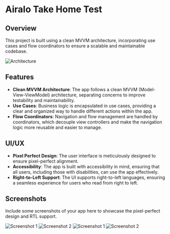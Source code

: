 # Airalo Take Home Test

## Overview
This project is built using a clean MVVM architecture, incorporating use cases and flow coordinators to ensure a scalable and maintainable codebase. 

![Architecture](architecture.png)

## Features

- **Clean MVVM Architecture**: The app follows a clean MVVM (Model-View-ViewModel) architecture, separating concerns to improve testability and maintainability.
- **Use Cases**: Business logic is encapsulated in use cases, providing a clear and organized way to handle different actions within the app.
- **Flow Coordinators**: Navigation and flow management are handled by coordinators, which decouple view controllers and make the navigation logic more reusable and easier to manage.

## UI/UX

- **Pixel Perfect Design**: The user interface is meticulously designed to ensure pixel-perfect alignment.
- **Accessibility**: The app is built with accessibility in mind, ensuring that all users, including those with disabilities, can use the app effectively.
- **Right-to-Left Support**: The UI supports right-to-left languages, ensuring a seamless experience for users who read from right to left.

## Screenshots
Include some screenshots of your app here to showcase the pixel-perfect design and RTL support.

![Screenshot 1](default_esim_desig.pngn)
![Screenshot 2](default_esim_design.png)
![Screenshot 1](arabic_esim_design.png)
![Screenshot 2](arabic_packages_design.png)
